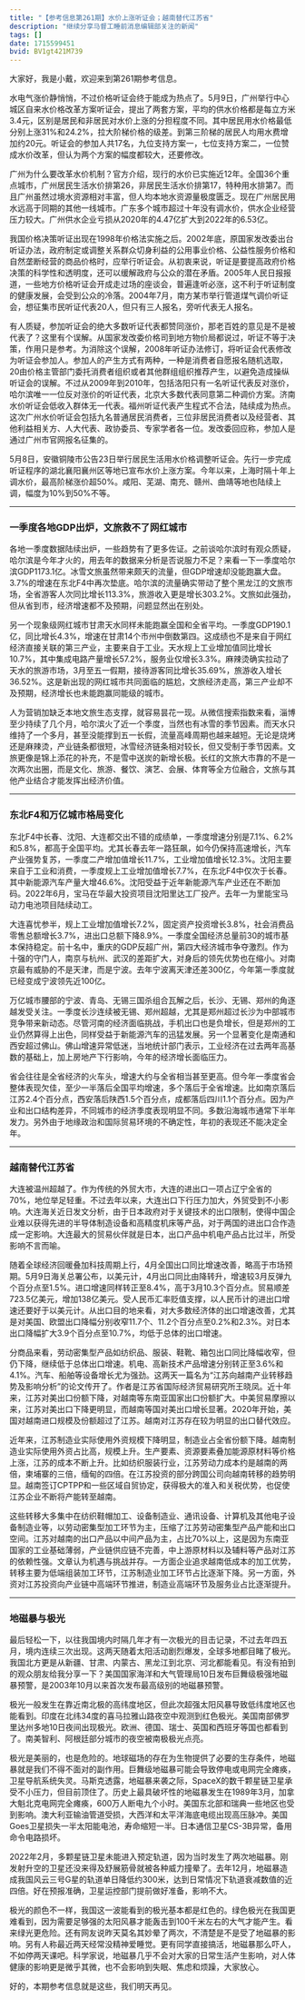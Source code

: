 ```yaml
---
title: "【参考信息第261期】水价上涨听证会；越南替代江苏省"
description: "继续分享马督工睡前消息编辑部关注的新闻"
tags: []
date: 1715599451
bvid: BV1gt421M739
---
```

大家好，我是小戴，欢迎来到第261期参考信息。


水电气涨价静悄悄，不过价格听证会终于能成为热点了。5月9日，广州举行中心城区自来水价格改革方案听证会，提出了两套方案，平均的供水价格都是每立方米3.4元，区别是居民和非居民对水价上涨的分担程度不同。其中居民用水价格最低分别上涨31%和24.2%，拉大阶梯价格的级差。到第三阶梯的居民人均用水费增加约20元。听证会的参加人共17名，九位支持方案一，七位支持方案二，一位赞成水价改革，但认为两个方案的幅度都较大，还要修改。


广州为什么要改革水价机制？官方介绍，现行的水价已实施近12年。全国36个重点城市，广州居民生活水价排第26，非居民生活水价排第17，特种用水排第7。而且广州虽然过境水资源相对丰富，但人均本地水资源量极度匮乏。现在广州居民用水远高于同期的其他一线城市。广东多个城市超过十年没有调水价，供水企业经营压力较大。广州供水企业亏损从2020年的4.47亿扩大到2022年的6.53亿。


我国价格决策听证出现在1998年价格法实施之后。2002年底，原国家发改委出台听证办法，政府制定或调整关系群众切身利益的公用事业价格、公益性服务价格和自然垄断经营的商品价格时，应举行听证会。从初衷来说，听证是要提高政府价格决策的科学性和透明度，还可以缓解政府与公众的潜在矛盾。2005年人民日报报道，一些地方价格听证会开成走过场的座谈会，普遍逢听必涨，这不利于听证制度的健康发展，会受到公众的冷落。2004年7月，南方某市举行管道煤气调价听证会，想征集市民听证代表20人，但只有三人报名，旁听代表无人报名。


有人质疑，参加听证会的绝大多数听证代表都赞同涨价，那老百姓的意见是不是被代表了？这里有个误解。从国家发改委价格司到地方物价局都说过，听证不等于决策，作用只是参考。为消除这个误解，2008年听证办法修订，将听证会代表修改为听证会参加人。参加人的产生方式有两种，一种是消费者自愿报名随机选取，20由价格主管部门委托消费者组织或者其他群组组织推荐产生，以避免造成操纵听证会的误解。不过从2009年到2010年，包括洛阳只有一名听证代表反对涨价，哈尔滨唯一一位反对涨价的听证代表，北京大多数代表同意第二种调价方案。济南水价听证会低收入群体无一代表。福州听证代表产生程式不合法，陆续成为热点。这次广州水价听证会包括九名普通居民消费者，三位非居民消费者以及经营者、其他利益相关方、人大代表、政协委员、专家学者各一位。发改委回应称，参加人是通过广州市官网报名征集的。


5月8日，安徽铜陵市公告23日举行居民生活用水价格调整听证会。先行一步完成听证程序的湖北襄阳襄州区等地已宣布水价上涨方案。今年以来，上海时隔十年上调水价，最高阶梯涨价超50%。咸阳、芜湖、南充、赣州、曲靖等地也陆续上调，幅度为10%到50%不等。

---

### 一季度各地GDP出炉，文旅救不了网红城市

各地一季度数据陆续出炉，一些趋势有了更多佐证。之前谈哈尔滨时有观众质疑，哈尔滨是今年才火的，用去年的数据来分析是否说服力不足？来看一下一季度哈尔滨GDP1173.1亿。冰雪文旅虽然带来颇天的流量，但GDP增速却没能跑赢大盘。3.7%的增速在东北F4中再次垫底。哈尔滨的流量确实带动了整个黑龙江的文旅市场，全省游客人次同比增长113.3%，旅游收入更是增长303.2%。文旅如此强劲，但从省到市，经济增速都不及预期，问题显然出在别处。


另一个现象级网红城市甘肃天水同样未能跑赢全国和全省平均。一季度GDP190.1亿，同比增长4.3%，增速在甘肃14个市州中倒数第四。这成绩也不是来自于网红经济直接关联的第三产业，主要来自于工业。天水规上工业增加值同比增长10.7%，其中集成电路产量增长57.2%，服务业仅增长3.3%。麻辣烫确实拉动了天水的旅游市场，3月至五一假期，接待游客同比增长35.69%，旅游收入增长36.52%。这是新出现的网红城市共同面临的尴尬，文旅经济走高，第三产业却不及预期，经济增长也未能跑赢同能级的城市。


人为营销加缺乏本地文旅生态支撑，就容易昙花一现。从微信搜索指数来看，淄博至少持续了几个月，哈尔滨火了近一个季度，当然也有冰雪的季节因素。而天水只维持了一个多月，甚至没能撑到五一长假，流量高峰周期也越来越短。无论是烧烤还是麻辣烫，产业链条都很短，冰雪经济链条相对较长，但又受制于季节因素。文旅更像是锦上添花的补充，不是雪中送炭的新增长极。长红的文旅大市靠的不是一次两次出圈，而是文化、旅游、餐饮、演艺、会展、体育等全方位融合，文旅与其他产业结合才能发挥出经济价值。

---

### 东北F4和万亿城市格局变化

东北F4中长春、沈阳、大连都交出不错的成绩单，一季度增速分别是7.1%、6.2%和5.8%，都高于全国平均。尤其长春去年一路狂飙，如今仍保持高速增长，汽车产业强势复苏，一季度二产增加值增长11.7%，工业增加值增长12.3%。沈阳主要来自于工业和消费，一季度规上工业增加值增长7.7%，在东北F4中仅次于长春。其中新能源汽车产量大增46.6%。沈阳受益于近年新能源汽车产业还在不断加码。2022年6月，宝马在华最大投资项目沈阳里达工厂投产。去年一为里能宝马动力电池项目陆续动工。


大连喜忧参半，规上工业增加值增长7.2%，固定资产投资增长3.8%，社会消费品零售总额增长3.7%，进出口总额下降8.9%。一季度全国经济总量前30的城市基本保持稳定。前十名中，重庆的GDP反超广州，第四大经济城市争夺激烈。作为十强的守门人，南京与杭州、武汉的差距扩大，对身后的领先优势也在缩小。对南京最有威胁的不是天津，而是宁波。去年宁波离天津还差300亿，今年第一季度就已经变成宁波领先近100亿。


万亿城市腰部的宁波、青岛、无锡三国杀组合瓦解之后，长沙、无锡、郑州的角逐越发受关注。一季度长沙连续被无锡、郑州超越，尤其是郑州超过长沙为中部城市竞争带来新动态。尽管河南的经济面临挑战，手机出口也是负增长，但是郑州的工业仍然算得上出色，同样受益于新能源汽车的迅猛发展。另一个显著变化是南通和西安超过佛山。佛山增速异常低迷，当地统计部门表示，工业经济在过去两年高基数的基础上，加上房地产下行影响，今年的经济增长面临压力。


省会往往是全省经济的火车头，增速大约与全省相当甚至更高。但今年一季度省会整体表现欠佳，至少一半落后全国平均增速，多个落后于全省增速。比如南京落后江苏2.4个百分点，西安落后陕西1.5个百分点，成都落后四川1.1个百分点。因为产业和出口结构差异，不同城市的经济季度表现明显不同。多数沿海城市通常下半年发力。另外由于地缘政治和国际贸易环境的不确定性，年初的表现还不能决定全年。

---

### 越南替代江苏省

大连被温州超越了。作为传统的外贸大市，大连的进出口一项占辽宁全省的70%，地位举足轻重。不过去年以来，大连出口下行压力加大，外贸受到不小影响。大连海关近日发文分析，由于日本政府对于关键技术的出口限制，使得中国企业难以获得先进的半导体制造设备和高精度机床等产品，对于两国的进出口合作造成一定影响。大连最大的贸易伙伴就是日本，出口产品中机电产品占比过半，所受影响不言而喻。


随着全球经济回暖叠加科技周期上行，4月全国出口同比增速改善，略高于市场预期。5月9日海关总署公布，以美元计，4月出口同比由降转升，增速较3月反弹九个百分点至1.5%。进口增速同样转正至8.4%，高于3月10.3个百分点。贸易顺差723.5亿美元，增加138亿美元。受人民币汇率贬值支撑，以人民币计的进出口增速还要好于以美元计。从出口目的地来看，对大多数经济体的出口增速改善，尤其是对美国、欧盟出口降幅分别收窄11.7个、11.2个百分点至0.2%和2.3%。对日本出口降幅扩大3.9个百分点至10.7%，均低于总体的出口增速。


分商品来看，劳动密集型产品如纺织品、服装、鞋靴、箱包出口同比降幅收窄，但仍下降，继续低于总体出口增速。机电、高新技术产品增速分别转正至3.6%和4.1%。汽车、船舶等设备增长尤为强劲。这两天一篇名为“江苏向越南产业转移趋势及影响分析”的论文传开了。作者是江苏省国际经济贸易研究所王晓凤。近十年来，江苏对美出口份额下降，对越南等东南亚国家出口份额扩大。中美贸易摩擦以来，江苏对美出口下降更明显，而越南等国对美出口增长显著。2020年开始，美国对越南进口规模及份额超过了江苏。越南对江苏存在较为明显的出口替代效应。


近年来，江苏制造业实际使用外资规模下降明显，制造业占全省份额下降。越南制造业实际使用外资占比高，规模上升。生产要素、资源要素叠加能源原材料等价格上涨，江苏的成本不断上升。比如纺织服装行业，江苏劳动力成本约是越南的两倍，柬埔寨的三倍，缅甸的四倍。在江苏投资的部分跨国公司向越南转移的趋势明显。越南签订CPTPP和一些区域自贸协定，获得极大的准入和关税优势，也促使江苏企业不断将产能转至越南。


这些转移大多集中在纺织鞋帽加工、设备制造业、通讯设备、计算机及其他电子设备制造业等，以劳动密集型加工环节为主，压缩了江苏劳动密集型产品产能和出口空间。江苏对越南的出口产品以中间产品为主，占比70%以上，这是因为东南亚国家的工业基础薄弱，产业链供应链不完善，中上游原材料以及辅料等产品对江苏的依赖性强。文章认为机遇与挑战并存。一方面企业追求越南低成本的加工优势，转移主要为低端组装加工环节，江苏制造业加工环节占比逐渐下降。另一方面，外资对江苏投资向产业链中高端环节推进，制造业高端环节及服务业占比逐渐提升。

---

### 地磁暴与极光

最后轻松一下，以往我国境内时隔几年才有一次极光的目击记录，不过去年四五月，境内连续三次出现。这两天随着太阳活动剧烈爆发，全球多地都目睹了极光。我国北方更是从新疆、甘肃、内蒙古、黑龙江到北京、河北都能看见。有没有拍到的观众朋友给我分享一下？美国国家海洋和大气管理局10日发布巨舞级极强地磁暴预警，是2003年10月以来首次发布最高级别的地磁暴预警。


极光一般发生在靠近南北极的高纬度地区，但此次超强太阳风暴导致低纬度地区也能看到。印度在北纬34度的喜马拉雅山路夜空中观测到红色极光。美国南部佛罗里达州多地10日夜间出现极光。欧洲、德国、瑞士、英国和西班牙等国也都看到了。南美智利、阿根廷部分城市的夜空被南极极光点亮。


极光是美丽的，也是危险的。地球磁场的存在为生物提供了必要的生存条件，地磁暴就是我们不得不面对的副作用。巨舞级地磁暴可能会导致停电或电网完全瘫痪，卫星导航系统失灵。马斯克透露，地磁暴来袭之际，SpaceX的数千颗星链卫星承受不小压力，但目前顶住了。历史上最具破坏性的地磁暴发生在1989年3月，加拿大魁北克电网完全瘫痪，600万人断电九个小时。美国东北部和瑞典一些地区也受到影响。澳大利亚输油管道受损，大西洋和太平洋海底电缆出现高压脉冲。美国Goes卫星损失一半太阳能电池，寿命缩短一半。日本通信卫星CS-3B异常，备用命令电路损坏。


2022年2月，多颗星链卫星未能进入预定轨道，因为当时发生了两次地磁暴。刚发射升空的卫星还没来得及舒展筋骨就被各种威力撞晕了。去年12月，地磁暴造成我国风云三号G星的轨道单日降低约300米，达到日常情况下轨道衰减数值的近四倍。好在预报准确，卫星运控部门提前做好准备，影响不大。


极光的颜色不一样，我国这一波能看到的极光基本都是红色的。绿色极光在我国更难看到，因为需要足够强的太阳风暴才能轰击到100千米左右的大气才能产生。看来绿光更危险。还有网友说昨天莫名其妙晕了两次，不清楚是不是受了地磁暴的影响。另有人称最近两天经常没精神爱睡觉。更有同学直接搞活，地磁暴那么吓人，不如停两天课吧。科学家说，地磁暴几乎不会对大家的日常生活产生影响，对人体健康的影响更是微乎其微，也不会影响到失眠、焦虑和烦躁，大家放心。


好的，本期参考信息就是这些，我们明天再见。

